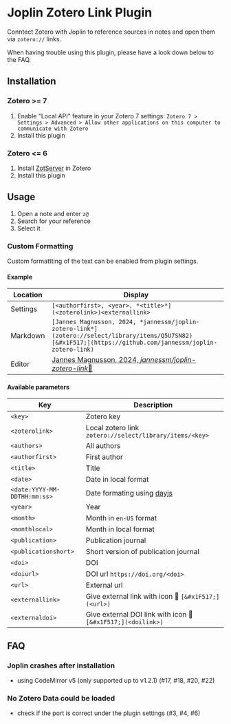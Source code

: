 # Joplin Zotero Link Plugin

Conntect Zotero with Joplin to reference sources in notes and open them via `zotero://` links.

When having trouble using this plugin, please have a look down below to the FAQ.

## Installation

### Zotero >= 7

1. Enable "Local API" feature in your Zotero 7 settings: `Zotero 7 > Settings > Advanced > Allow other applications on this computer to communicate with Zotero`
2. Install this plugin

### Zotero <= 6

1. Install [ZotServer](https://github.com/MunGell/ZotServer) in Zotero
2. Install this plugin

## Usage

1. Open a note and enter `z@`
2. Search for your reference
3. Select it

### Custom Formatting

Custom formattting of the text can be enabled from plugin settings.

#### Example

| Location   | Display |
|---|---|
| Settings | `[<authorfirst>, <year>, *<title>*](<zoterolink>)<externallink>`  |
| Markdown | `[Jannes Magnusson, 2024, *jannessm/joplin-zotero-link*](zotero://select/library/items/Q5U7SN82)[&#x1F517;](https://github.com/jannessm/joplin-zotero-link)`|
| Editor | [Jannes Magnusson, 2024, *jannessm/joplin-zotero-link*](zotero://select/library/items/Q5U7SN82)[&#x1F517;](https://github.com/jannessm/joplin-zotero-link) |

#### Available parameters
| Key        | Description          |
|----------------|----------------------|
| `<key>`        | Zotero key           |
| `<zoterolink>` | Local zotero link `zotero://select/library/items/<key>` |
| `<authors>`     |    All authors                  |
|  `<authorfirst>`               |        First author |
|   `<title>`   |   Title |
|  `<date>` | Date in local format         |
|  `<date:YYYY-MM-DDTHH:mm:ss>` | Date formating using [dayjs](https://day.js.org/) |
|   `<year>`   |  Year    |
|   `<month>`  | Month in `en-US` format |
|   `<monthlocal>`  | Month in local format |
|   `<publication>`  |   Publication journal   |
|   `<publicationshort>` |  Short version of publication journal  |
|  `<doi>`        |   DOI    |
|  `<doiurl>`  |    DOI url `https://doi.org/<doi>`   |
|  `<url>` | External url    |
|  `<externallink>`   |  Give external link with icon 🔗 `[&#x1F517;](<url>)` |
|  `<externaldoi>`   |  Give external DOI link with icon 🔗 `[&#x1F517;](<doilink>)` |

## FAQ

### Joplin crashes after installation

- using CodeMirror v5 (only supported up to v1.2.1) (#17, #18, #20, #22)

### No Zotero Data could be loaded

- check if the port is correct under the plugin settings (#3, #4, #6)